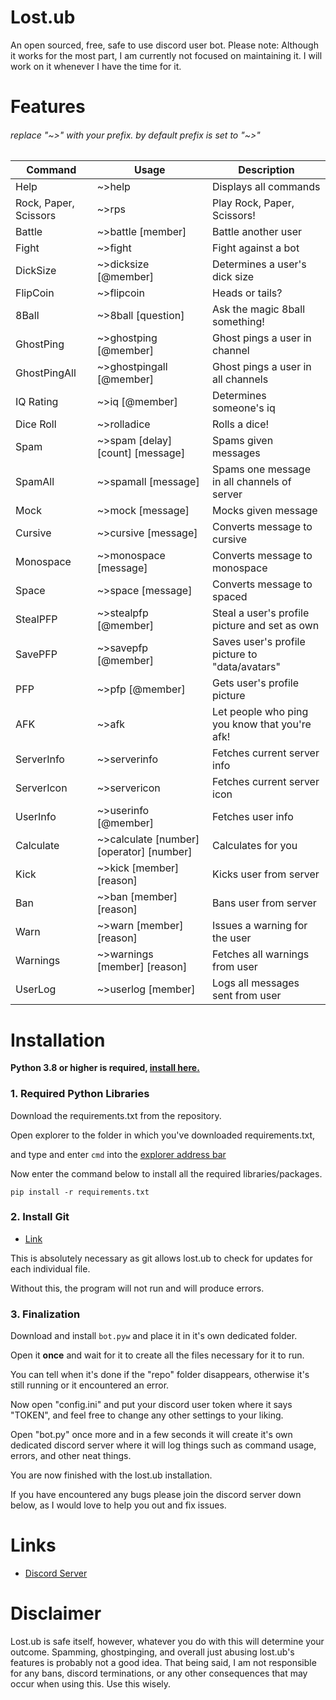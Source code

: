 # Lost.ub
 An open sourced, free, safe to use discord user bot.
 Please note: Although it works for the most part, I am currently not focused on maintaining it. I will work on it whenever I have the time for it.
 

# Features
###### replace "\~>" with your prefix. by default prefix is set to "\~>"

Command                 | Usage                                         | Description
----------------------- | --------------------------------------------- | ---------------------------------------------
Help                    | ~>help                                        | Displays all commands
Rock, Paper, Scissors   | ~>rps                                         | Play Rock, Paper, Scissors!
Battle                  | ~>battle [member]                             | Battle another user
Fight                   | ~>fight                                       | Fight against a bot
DickSize                | ~>dicksize [@member]                          | Determines a user's dick size
FlipCoin                | ~>flipcoin                                    | Heads or tails?
8Ball                   | ~>8ball [question]                            | Ask the magic 8ball something!
GhostPing               | ~>ghostping [@member]                         | Ghost pings a user in channel
GhostPingAll            | ~>ghostpingall [@member]                      | Ghost pings a user in all channels
IQ Rating               | ~>iq [@member]                                | Determines someone's iq
Dice Roll               | ~>rolladice                                   | Rolls a dice!
Spam                    | ~>spam [delay] [count] [message]              | Spams given messages
SpamAll                 | ~>spamall [message]                           | Spams one message in all channels of server
Mock                    | ~>mock [message]                              | Mocks given message
Cursive                 | ~>cursive [message]                           | Converts message to cursive
Monospace               | ~>monospace [message]                         | Converts message to monospace
Space                   | ~>space [message]                             | Converts message to spaced
StealPFP                | ~>stealpfp [@member]                          | Steal a user's profile picture and set as own
SavePFP                 | ~>savepfp [@member]                           | Saves user's profile picture to "data/avatars"
PFP                     | ~>pfp [@member]                               | Gets user's profile picture
AFK                     | ~>afk                                         | Let people who ping you know that you're afk!
ServerInfo              | ~>serverinfo                                  | Fetches current server info
ServerIcon              | ~>servericon                                  | Fetches current server icon
UserInfo                | ~>userinfo [@member]                          | Fetches user info
Calculate               | ~>calculate [number] [operator] [number]      | Calculates for you
Kick                    | ~>kick [member] [reason]                      | Kicks user from server
Ban                     | ~>ban [member] [reason]                       | Bans user from server
Warn                    | ~>warn [member] [reason]                      | Issues a warning for the user
Warnings                | ~>warnings [member] [reason]                  | Fetches all warnings from user
UserLog                 | ~>userlog [member]                            | Logs all messages sent from user


# Installation

**Python 3.8 or higher is required, [install here.](https://www.python.org/)**

### 1. Required Python Libraries

Download the requirements.txt from the repository.

Open explorer to the folder in which you've downloaded requirements.txt,

and type and enter `cmd` into the [explorer address bar](https://i.ibb.co/C0PNVW1/Screenshot-4.png)

Now enter the command below to install all the required libraries/packages.

```
pip install -r requirements.txt
```

### 2. Install Git
- [Link](https://git-scm.com/downloads)

This is absolutely necessary as git allows lost.ub to check for updates for each individual file.

Without this, the program will not run and will produce errors.

### 3. Finalization
Download and install `bot.pyw` and place it in it's own dedicated folder.

Open it **once** and wait for it to create all the files necessary for it to run.

You can tell when it's done if the "repo" folder disappears, otherwise it's still running or it encountered an error.

Now open "config.ini" and put your discord user token where it says "TOKEN", and feel free to change any other settings
to your liking.

Open "bot.py" once more and in a few seconds it will create it's own dedicated discord server where it will log things
such as command usage, errors, and other neat things.

You are now finished with the lost.ub installation.

If you have encountered any bugs please join the discord server down below, as I would love to help you out and fix issues.

# Links
- [Discord Server](https://discord.gg/CFNKjPPUbW)

# Disclaimer
Lost.ub is safe itself, however, whatever you do with this will determine your outcome. Spamming, ghostpinging, and overall
just abusing lost.ub's features is probably not a good idea. That being said, I am not responsible for any bans, discord terminations, 
or any other consequences that may occur when using this. Use this wisely.
